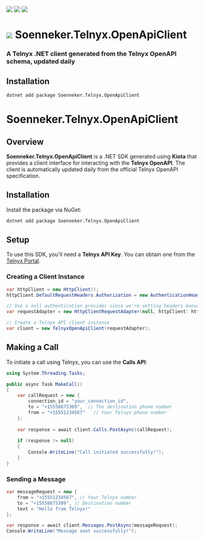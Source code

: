 ﻿[![](https://img.shields.io/nuget/v/soenneker.telnyx.openapiclient.svg?style=for-the-badge)](https://www.nuget.org/packages/soenneker.telnyx.openapiclient/)
[![](https://img.shields.io/github/actions/workflow/status/soenneker/soenneker.telnyx.openapiclient/publish-package.yml?style=for-the-badge)](https://github.com/soenneker/soenneker.telnyx.openapiclient/actions/workflows/publish-package.yml)
[![](https://img.shields.io/nuget/dt/soenneker.telnyx.openapiclient.svg?style=for-the-badge)](https://www.nuget.org/packages/soenneker.telnyx.openapiclient/)

# ![](https://user-images.githubusercontent.com/4441470/224455560-91ed3ee7-f510-4041-a8d2-3fc093025112.png) Soenneker.Telnyx.OpenApiClient
### A Telnyx .NET client generated from the Telnyx OpenAPI schema, updated daily

## Installation

```
dotnet add package Soenneker.Telnyx.OpenApiClient
```

# Soenneker.Telnyx.OpenApiClient

## Overview

**Soenneker.Telnyx.OpenApiClient** is a .NET SDK generated using **Kiota** that provides a client interface for interacting with the **Telnyx OpenAPI**. The client is automatically updated daily from the official Telnyx OpenAPI specification.

## Installation

Install the package via NuGet:

```sh
dotnet add package Soenneker.Telnyx.OpenApiClient
```

## Setup

To use this SDK, you'll need a **Telnyx API Key**. You can obtain one from the [Telnyx Portal](https://telnyx.com/).

### Creating a Client Instance

```csharp
var httpClient = new HttpClient();
httpClient.DefaultRequestHeaders.Authorization = new AuthenticationHeaderValue("Bearer", "your_access_token_here");

// Use a null authentication provider since we're setting headers manually
var requestAdapter = new HttpClientRequestAdapter(null, httpClient: httpClient);

// Create a Telnyx API client instance
var client = new TelnyxOpenApiClient(requestAdapter);
```

## Making a Call

To initiate a call using Telnyx, you can use the **Calls API**:

```csharp
using System.Threading.Tasks;

public async Task MakeCall()
{
    var callRequest = new {
        connection_id = "your_connection_id",
        to = "+15558675309",  // The destination phone number
        from = "+15551234567"   // Your Telnyx phone number
    };
    
    var response = await client.Calls.PostAsync(callRequest);
    
    if (response != null)
    {
        Console.WriteLine("Call initiated successfully!");
    }
}
```

### Sending a Message

```csharp
var messageRequest = new {
    from = "+15551234567", // Your Telnyx number
    to = "+15558675309", // Destination number
    text = "Hello from Telnyx!"
};

var response = await client.Messages.PostAsync(messageRequest);
Console.WriteLine("Message sent successfully!");
```